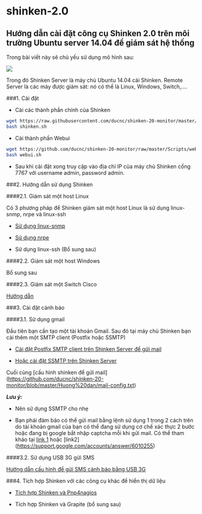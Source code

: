shinken-2.0
==================

## Hướng dẫn cài đặt công cụ Shinken 2.0 trên môi trường Ubuntu server 14.04 để giám sát hệ thống

Trong bài viết này sẽ chủ yếu sử dụng mô hình sau:

<img src=http://i.imgur.com/ET4Ze99.png>

Trong đó Shinken Server là máy chủ Ubuntu 14.04 cài Shinken.
Remote Server là các máy được giám sát: nó có thể là Linux, Windows, Switch,....

###1. Cài đặt

- Cài các thành phần chính của Shinken

```sh
wget https://raw.githubusercontent.com/ducnc/shinken-20-monitor/master/Scripts/shinken.sh
bash shinken.sh
```

- Cài thành phần Webui

```sh
wget https://github.com/ducnc/shinken-20-monitor/raw/master/Scripts/webui.sh
bash webui.sh
```

- Sau khi cài đặt xong truy cập vào địa chỉ IP của máy chủ Shinken cổng 7767 với username admin, password admin.

###2. Hướng dẫn sử dụng Shinken

####2.1. Giám sát một host Linux

Có 3 phương pháp để Shinken giám sát một host Linux là sử dụng linux-snmp, nrpe và linux-ssh

- [Sử dụng linux-snmp](https://github.com/ducnc/shinken-20-monitor/blob/master/Huong%20dan/linux-snmp.md)

- [Sử dụng nrpe](https://github.com/ducnc/shinken-20-monitor/blob/master/Huong%20dan/nrpe.md)

- Sử dụng linux-ssh (Bổ sung sau)

####2.2. Giám sát một host Windows

Bổ sung sau

####2.3. Giám sát một Switch Cisco

[Hướng dẫn](https://github.com/ducnc/shinken-20-monitor/blob/master/Huong%20dan/shinken-switch-snmp.txt)

###3. Cài đặt cảnh báo

####3.1. Sử dụng gmail

Đầu tiên bạn cần tạo một tài khoản Gmail. Sau đó tại máy chủ Shinken bạn cài thêm một SMTP client (Postfix hoặc SSMTP)

- [Cài đặt Postfix SMTP client trên Shinken Server để gửi mail](https://github.com/ducnc/shinken-20-monitor/blob/master/Huong%20dan/install-postfix.txt)

- [Hoặc cài đặt SSMTP trên Shinken Server](https://github.com/ducnc/shinken-20-monitor/blob/master/Huong%20dan/install%20ssmnp.txt)

Cuối cùng [cấu hình shinken để gửi mail] (https://github.com/ducnc/shinken-20-monitor/blob/master/Huong%20dan/mail-config.txt)

***Lưu ý:*** 

- Nên sử dụng SSMTP cho nhẹ

- Bạn phải đảm bảo có thể gửi mail bằng lệnh sử dụng 1 trong 2 cách trên do tài khoản gmail của bạn có thể đang sử dụng cơ chế xác thực 2 bước hoặc đang bị google bắt nhập captcha mỗi khi gửi mail.
Có thể tham khảo tại [link 1](https://accounts.google.com/DisplayUnlockCaptcha) hoặc [link2] (https://support.google.com/accounts/answer/6010255)

####3.2. Sử dụng USB 3G gửi SMS

[Hướng dẫn cấu hình để gửi SMS cảnh báo bằng USB 3G](https://github.com/ducnc/shinken-20-monitor/blob/master/Huong%20dan/sms-alert.txt)


###4. Tích hợp Shinken với các công cụ khác để hiển thị dữ liệu

- [Tích hợp Shinken và Pnp4nagios](https://github.com/ducnc/shinken-20-monitor/blob/master/Huong%20dan/pnp4nagios.txt)

- Tích hợp Shinken và Grapite (bổ sung sau)